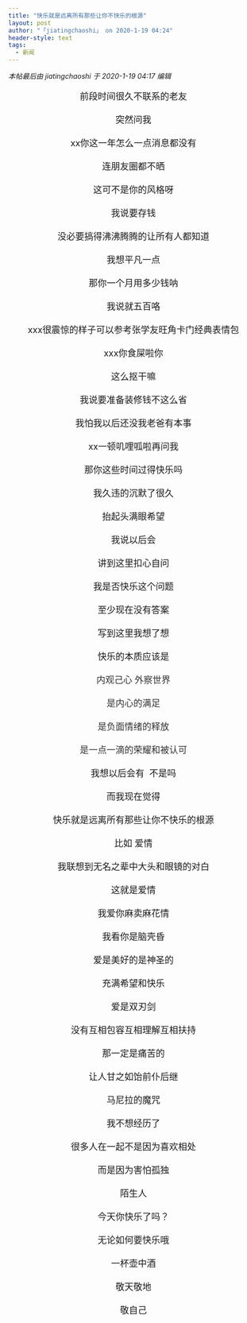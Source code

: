 ```yaml
---
title: "快乐就是远离所有那些让你不快乐的根源"
layout: post
author: "「jiatingchaoshi」 on 2020-1-19 04:24"
header-style: text
tags:
  - 新闻
---
```


<head></head>
<body>
 <i class="pstatus"> 本帖最后由 jiatingchaoshi 于 2020-1-19 04:17 编辑 </i>
 <br> 
 <br> 
 <div align="center"> 
  <font size="4">前段时间很久不联系的老友</font> 
 </div>
 <font size="4"><br> </font> 
 <div align="center"> 
  <font size="4">突然问我</font> 
 </div>
 <font size="4"><br> </font> 
 <div align="center"> 
  <font size="4">xx你这一年怎么一点消息都没有</font> 
 </div>
 <font size="4"><br> </font> 
 <div align="center"> 
  <font size="4">连朋友圈都不晒</font> 
 </div>
 <font size="4"><br> </font> 
 <div align="center"> 
  <font size="4">这可不是你的风格呀</font> 
 </div>
 <font size="4"><br> </font> 
 <div align="center"> 
  <font size="4">我说要存钱</font> 
 </div>
 <font size="4"><br> </font> 
 <div align="center"> 
  <font size="4">没必要搞得沸沸腾腾的让所有人都知道</font> 
 </div>
 <font size="4"><br> </font> 
 <div align="center"> 
  <font size="4">我想平凡一点</font> 
 </div>
 <font size="4"><br> </font> 
 <div align="center"> 
  <font size="4">那你一个月用多少钱呐</font> 
 </div>
 <font size="4"><br> </font> 
 <div align="center"> 
  <font size="4">我说就五百咯</font> 
 </div>
 <font size="4"><br> </font> 
 <div align="center"> 
  <font size="4">xxx很震惊的样子可以参考张学友旺角卡门经典表情包</font> 
 </div>
 <font size="4"><br> </font> 
 <div align="center"> 
  <font size="4">xxx你食屎啦你</font> 
 </div>
 <font size="4"><br> </font> 
 <div align="center"> 
  <font size="4">这么抠干嘛</font> 
 </div>
 <font size="4"><br> </font> 
 <div align="center"> 
  <font size="4">我说要准备装修钱不这么省</font> 
 </div>
 <font size="4"><br> </font> 
 <div align="center"> 
  <font size="4">我怕我以后还没我老爸有本事</font> 
 </div>
 <font size="4"><br> </font> 
 <div align="center"> 
  <font size="4">xx一顿叽哩呱啦再问我</font> 
 </div>
 <font size="4"><br> </font> 
 <div align="center"> 
  <font size="4">那你这些时间过得快乐吗</font> 
 </div>
 <font size="4"><br> </font> 
 <div align="center"> 
  <font size="4">我久违的沉默了很久</font> 
 </div>
 <font size="4"><br> </font> 
 <div align="center"> 
  <font size="4">抬起头满眼希望</font> 
 </div>
 <font size="4"><br> </font> 
 <div align="center"> 
  <font size="4">我说以后会</font> 
 </div>
 <font size="4"><br> </font> 
 <div align="center"> 
  <font size="4">讲到这里扣心自问</font> 
 </div>
 <font size="4"><br> </font> 
 <div align="center"> 
  <font size="4">我是否快乐这个问题</font> 
 </div>
 <font size="4"><br> </font> 
 <div align="center"> 
  <font size="4">至少现在没有答案</font> 
 </div>
 <font size="4"><br> </font> 
 <div align="center"> 
  <font size="4">写到这里我想了想</font> 
 </div>
 <font size="4"><br> </font> 
 <div align="center"> 
  <font size="4">快乐的本质应该是</font> 
 </div>
 <font size="4"><br> </font> 
 <div align="center"> 
  <font color="#333333"><font face="arial"><font size="4">内观己心 外察世界</font></font></font> 
 </div>
 <font size="4"><br> </font> 
 <div align="center"> 
  <font color="#333333"><font face="arial"><font size="4">是内心的满足</font></font></font> 
 </div>
 <font size="4"><br> </font> 
 <div align="center"> 
  <font color="#333333"><font face="arial"><font size="4">是负面情绪的释放</font></font></font> 
 </div>
 <font size="4"><br> </font> 
 <div align="center"> 
  <font color="#333333"><font face="arial"><font size="4">是一点一滴的荣耀和被认可</font></font></font> 
 </div>
 <font size="4"><br> </font> 
 <div align="center"> 
  <font size="4">我想以后会有&nbsp;&nbsp;不是吗</font> 
 </div>
 <font size="4"><br> </font> 
 <div align="center"> 
  <font size="4">而我现在觉得</font> 
 </div>
 <font size="4"><br> </font> 
 <div align="center"> 
  <font size="4">快乐就是远离所有那些让你不快乐的根源</font> 
 </div>
 <font size="4"><br> </font> 
 <div align="center"> 
  <font size="4">比如 爱情</font> 
 </div>
 <font size="4"><br> </font> 
 <div align="center"> 
  <font size="4">我联想到无名之辈中大头和眼镜的对白</font> 
 </div>
 <font size="4"><br> </font> 
 <div align="center"> 
  <font size="4">这就是爱情</font> 
 </div>
 <font size="4"><br> </font> 
 <div align="center"> 
  <font size="4">我爱你麻卖麻花情</font> 
 </div>
 <font size="4"><br> </font> 
 <div align="center"> 
  <font size="4">我看你是脑壳昏</font> 
 </div>
 <font size="4"><br> </font> 
 <div align="center"> 
  <font size="4">爱是美好的是神圣的</font> 
 </div>
 <font size="4"><br> </font> 
 <div align="center"> 
  <font size="4">充满希望和快乐</font> 
 </div>
 <font size="4"><br> </font> 
 <div align="center"> 
  <font size="4">爱是双刃剑</font> 
 </div>
 <font size="4"><br> </font> 
 <div align="center"> 
  <font size="4">没有互相包容互相理解互相扶持</font> 
 </div>
 <font size="4"><br> </font> 
 <div align="center"> 
  <font size="4">那一定是痛苦的</font> 
 </div>
 <font size="4"><br> </font> 
 <div align="center"> 
  <font size="4">让人甘之如饴前仆后继</font> 
 </div>
 <font size="4"><br> </font> 
 <div align="center"> 
  <font size="4">马尼拉的魔咒</font> 
 </div>
 <font size="4"><br> </font> 
 <div align="center"> 
  <font size="4">我不想经历了</font> 
 </div>
 <font size="4"><br> </font> 
 <div align="center"> 
  <font size="4">很多人在一起不是因为喜欢相处</font> 
 </div>
 <font size="4"><br> </font> 
 <div align="center"> 
  <font size="4">而是因为害怕孤独</font> 
 </div>
 <font size="4"><br> </font> 
 <div align="center"> 
  <font size="4">陌生人</font> 
 </div>
 <font size="4"><br> </font> 
 <div align="center"> 
  <font size="4">今天你快乐了吗？</font> 
 </div>
 <font size="4"><br> </font> 
 <div align="center"> 
  <font size="4">无论如何要快乐哦</font> 
 </div>
 <font size="4"><br> </font> 
 <div align="center"> 
  <font size="4">一杯壶中酒</font> 
 </div>
 <font size="4"><br> </font> 
 <div align="center"> 
  <font size="4">敬天敬地</font> 
 </div>
 <font size="4"><br> </font> 
 <div align="center"> 
  <font size="4">敬自己</font> 
 </div>
 <font size="4"><br> </font>
 <br>
</body>


